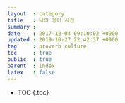 ```yaml
---
layout  : category
title   : 나의 용어 사전
summary :
date    : 2017-12-04 09:10:02 +0900
updated : 2019-10-27 22:42:37 +0900
tag     : proverb culture
toc     : true
public  : true
parent  : index
latex   : false
---
```

* TOC
{:toc}

